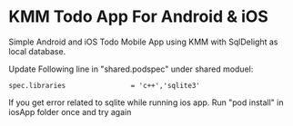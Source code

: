 # KMM Todo App For Android & iOS
Simple Android and iOS Todo Mobile App using KMM with SqlDelight as local database.



Update Following line in "shared.podspec" under shared moduel:


```podspec
spec.libraries                = 'c++','sqlite3'
```


If you get error related to sqlite while running ios app. Run "pod install" in iosApp folder once and try again
